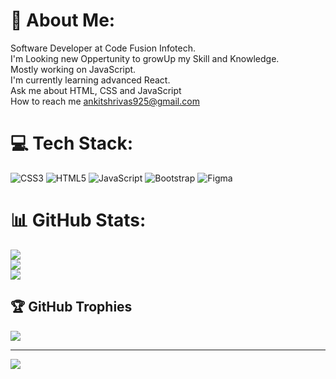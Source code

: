 # 💫 About Me:
Software Developer at Code Fusion Infotech.<br>I'm Looking new Oppertunity to growUp my Skill and Knowledge.<br>Mostly working on JavaScript.<br>I'm currently learning advanced React.<br>Ask me about HTML, CSS and JavaScript<br>How to reach me ankitshrivas925@gmail.com<br>


# 💻 Tech Stack:
![CSS3](https://img.shields.io/badge/css3-%231572B6.svg?style=for-the-badge&logo=css3&logoColor=white) ![HTML5](https://img.shields.io/badge/html5-%23E34F26.svg?style=for-the-badge&logo=html5&logoColor=white) ![JavaScript](https://img.shields.io/badge/javascript-%23323330.svg?style=for-the-badge&logo=javascript&logoColor=%23F7DF1E) ![Bootstrap](https://img.shields.io/badge/bootstrap-%23563D7C.svg?style=for-the-badge&logo=bootstrap&logoColor=white) 	![Figma](https://img.shields.io/badge/figma-%23F24E1E.svg?style=for-the-badge&logo=figma&logoColor=white)
# 📊 GitHub Stats:
![](https://github-readme-stats.vercel.app/api?username=ankit-shrivas&theme=flag-india&hide_border=false&include_all_commits=false&count_private=false)<br/>
![](https://github-readme-streak-stats.herokuapp.com/?user=ankit-shrivas&theme=flag-india&hide_border=false)<br/>
![](https://github-readme-stats.vercel.app/api/top-langs/?username=ankit-shrivas&theme=flag-india&hide_border=false&include_all_commits=false&count_private=false&layout=compact)

## 🏆 GitHub Trophies
![](https://github-profile-trophy.vercel.app/?username=ankit-shrivas&theme=radical&no-frame=false&no-bg=true&margin-w=4)

---
[![](https://visitcount.itsvg.in/api?id=ankit-shrivas&icon=0&color=0)](https://visitcount.itsvg.in)

<!-- Proudly created with GPRM ( https://gprm.itsvg.in ) -->
